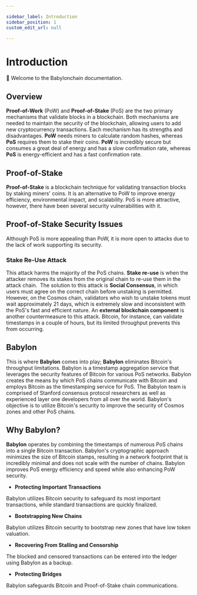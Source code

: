 ```yaml
---

sidebar_label: Introduction
sidebar_position: 1
custom_edit_url: null

---
```

# Introduction
🎊 Welcome to the Babylonchain documentation.
​
## Overview
**Proof-of-Work** (PoW) and **Proof-of-Stake** (PoS) are the two primary mechanisms that validate blocks in a blockchain. Both mechanisms are needed to maintain the security of the blockchain, allowing users to add new cryptocurrency transactions. Each mechanism has its strengths and disadvantages. **PoW** needs miners to calculate random hashes, whereas **PoS** requires them to stake their coins. **PoW** is incredibly secure but consumes a great deal of energy and has a slow confirmation rate, whereas **PoS** is energy-efficient and has a fast confirmation rate.
## Proof-of-Stake
**Proof-of-Stake** is a blockchain technique for validating transaction blocks by staking miners' coins. It is an alternative to PoW to improve energy efficiency, environmental impact, and scalability. PoS is more attractive, however, there have been several security vulnerabilities with it.
## Proof-of-Stake Security Issues
Although PoS is more appealing than PoW, it is more open to attacks due to the lack of work supporting its security.
### Stake Re-Use Attack
This attack harms the majority of the PoS chains. **Stake re-use** is when the attacker removes its stakes from the original chain to re-use them in the attack chain.
​
The solution to this attack is **Social Consensus**, in which users must agree on the correct chain before unstaking is permitted. However, on the Cosmos chain, validators who wish to unstake tokens must wait approximately 21 days, which is extremely slow and inconsistent with the PoS's fast and efficient nature. An **external blockchain component** is another countermeasure to this attack. Bitcoin, for instance, can validate timestamps in a couple of hours, but its limited throughput prevents this from occurring.
## Babylon
This is where **Babylon** comes into play; **Babylon** eliminates Bitcoin's throughput limitations. Babylon is a timestamp aggregation service that leverages the security features of Bitcoin for various PoS networks. Babylon creates the means by which PoS chains communicate with Bitcoin and employs Bitcoin as the timestamping service for PoS. The Babylon team is comprised of Stanford consensus protocol researchers as well as experienced layer one developers from all over the world. Babylon's objective is to utilize Bitcoin's security to improve the security of Cosmos zones and other PoS chains.
## Why Babylon?
**Babylon** operates by combining the timestamps of numerous PoS chains into a single Bitcoin transaction. Babylon's cryptographic approach minimizes the size of Bitcoin stamps, resulting in a network footprint that is incredibly minimal and does not scale with the number of chains. Babylon improves PoS energy efficiency and speed while also enhancing PoW security.

- **Protecting Important Transactions**

Babylon utilizes Bitcoin security to safeguard its most important transactions, while standard transactions are quickly finalized.

- **Bootstrapping New Chains**

Babylon utilizes Bitcoin security to bootstrap new zones that have low token valuation.

- **Recovering From Stalling and Censorship**

The blocked and censored transactions can be entered into the ledger using Babylon as a backup.

- **Protecting Bridges**

Babylon safeguards Bitcoin and Proof-of-Stake chain communications.